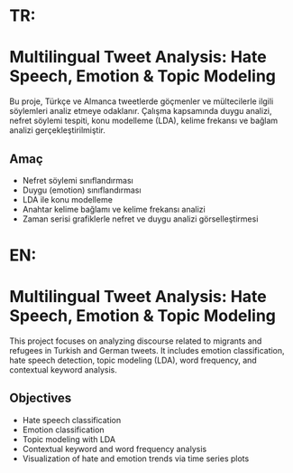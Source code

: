 

# TR:

# Multilingual Tweet Analysis: Hate Speech, Emotion & Topic Modeling

Bu proje, Türkçe ve Almanca tweetlerde göçmenler ve mültecilerle ilgili söylemleri analiz etmeye odaklanır. Çalışma kapsamında duygu analizi, nefret söylemi tespiti, konu modelleme (LDA), kelime frekansı ve bağlam analizi gerçekleştirilmiştir.

## Amaç

- Nefret söylemi sınıflandırması
- Duygu (emotion) sınıflandırması
- LDA ile konu modelleme
- Anahtar kelime bağlamı ve kelime frekansı analizi
- Zaman serisi grafiklerle nefret ve duygu analizi görselleştirmesi

# EN:

# Multilingual Tweet Analysis: Hate Speech, Emotion & Topic Modeling

This project focuses on analyzing discourse related to migrants and refugees in Turkish and German tweets. It includes emotion classification, hate speech detection, topic modeling (LDA), word frequency, and contextual keyword analysis.

## Objectives

- Hate speech classification  
- Emotion classification  
- Topic modeling with LDA  
- Contextual keyword and word frequency analysis  
- Visualization of hate and emotion trends via time series plots

